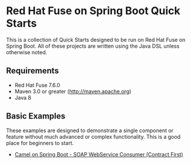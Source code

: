 # Red Hat Fuse on Spring Boot Quick Starts #
This is a collection of Quick Starts designed to be run on Red Hat Fuse on Spring Boot.
All of these projects are written using the Java DSL unless otherwise noted.

## Requirements ##
 * Red Hat Fuse 7.6.0
 * Maven 3.0 or greater (http://maven.apache.org)
 * Java 8

## Basic Examples ##
These examples are designed to demonstrate a single component or feature without much advanced
or complex functionality. This is a good place for beginners to start.

 * [Camel on Spring Boot - SOAP WebService Consumer (Contract First)](soap_consumer_contract_first)
